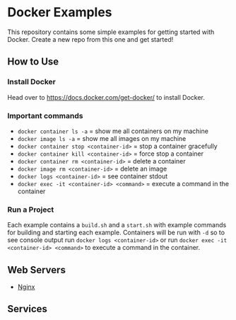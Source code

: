 # Docker Examples

This repository contains some simple examples for getting started with Docker. Create a new repo from this one and get started!

## How to Use

### Install Docker

Head over to https://docs.docker.com/get-docker/ to install Docker.

### Important commands

- `docker container ls -a` = show me all containers on my machine
- `docker image ls -a` = show me all images on my machine
- `docker container stop <container-id>` = stop a container gracefully
- `docker container kill <container-id>` = force stop a container
- `docker container rm <container-id>` = delete a container
- `docker image rm <container-id>` = delete an image
- `docker logs <container-id>` = see container stdout
- `docker exec -it <container-id> <command>` = execute a command in the container

### Run a Project

Each example contains a `build.sh` and a `start.sh` with example commands for building and starting each example. Containers will be run with `-d` so to see console output run `docker logs <container-id>` or run `docker exec -it <container-id> <command>` to execute a command in the container.

## Web Servers

- [Nginx](https://github.com/mg3-codes/Docker-Examples/tree/main/web-servers/nginx)

## Services
